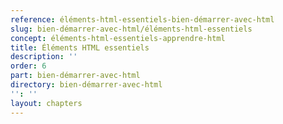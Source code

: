 ```yaml
---
reference: éléments-html-essentiels-bien-démarrer-avec-html
slug: bien-démarrer-avec-html/éléments-html-essentiels
concept: éléments-html-essentiels-apprendre-html
title: Éléments HTML essentiels
description: ''
order: 6
part: bien-démarrer-avec-html
directory: bien-démarrer-avec-html
'': ''
layout: chapters
---
```


